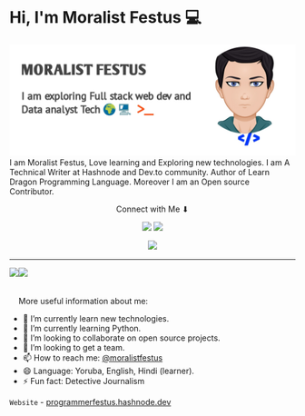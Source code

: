 # Hi, I'm Moralist Festus  💻

<img src="https://raw.githubusercontent.com/MoralistFestus/MoralistFestus/master/gh-header-image.png" alt="I am Moralist Festus, I code, I write, I contribute, I help, I develop and I solve problems with programming skills">
I am Moralist Festus, Love learning and Exploring new technologies. I am A Technical Writer at Hashnode and Dev.to community. Author of Learn Dragon Programming Language. Moreover I am an Open source Contributor. 
<p align="center">Connect with Me ⬇</p>

<p align="center">
<a href= "https://dev.to/@moralistfestus"><img src="https://img.icons8.com/windows/32/000000/dev.png"/></a>
<a href= "https://twitter.com/MoralistFestus"><img src="https://img.icons8.com/material-outlined/30/000000/twitter.png"/></a>
</p>

<p align="middle">
  <img width="600" src="https://github-profile-trophy.vercel.app/?username=MoralistFestus&rank=SS,S,AAA,AA,A,B,C&row=1&column=5"/>
</p>

---

<div>
  <img height="170" align="left" src="https://github-readme-stats.vercel.app/api?username=MoralistFestus&show_icons=true&theme=radical" />
  <img src="https://github-readme-stats.vercel.app/api/top-langs/?username=MoralistFestus&layout=compact" />
</div>
<br>

More useful information about me:

- 🔭 I’m currently learn new technologies.
- 🌱 I’m currently learning Python. 
- 👯 I’m looking to collaborate on open source projects.
- 🤔 I’m looking to get a team.
- 📫 How to reach me: [@moralistfestus](https://twitter.com/MoralistFestus)
- 😄 Language: Yoruba, English, Hindi (learner).
- ⚡ Fun fact: Detective Journalism 

`Website` - [programmerfestus.hashnode.dev](https://programmerfestus.hashnode.dev)
